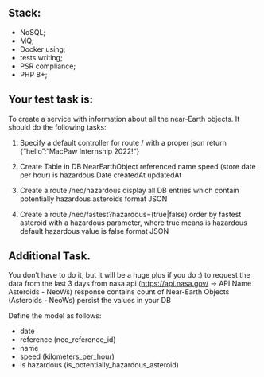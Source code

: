 ## Stack: 
- NoSQL;
- MQ;
- Docker using;
- tests writing;
- PSR compliance;
- PHP 8+;

## Your test task is:
To create a service with information about all the near-Earth objects. It should do the following tasks:

1. Specify a default controller for route / with a proper json return {“hello”:“MacPaw Internship 2022!“}

2. Create Table in DB NearEarthObject
   referenced
   name
   speed (store date per hour)
   is hazardous
   Date
   createdAt
   updatedAt


3. Create a route /neo/hazardous
   display all DB entries which contain potentially hazardous asteroids
   format JSON


4. Create a route /neo/fastest?hazardous=(true|false)
   order by fastest asteroid
   with a hazardous parameter, where true means is hazardous
   default hazardous value is false
   format JSON





## Additional Task.
You don’t have to do it, but it will be a huge plus if you do :) to request the data from the last 3 days from nasa api (https://api.nasa.gov/ -> API Name Asteroids - NeoWs)
response contains count of Near-Earth Objects (Asteroids - NeoWs)
persist the values in your DB

Define the model as follows:
- date
- reference (neo_reference_id)
- name
- speed (kilometers_per_hour)
- is hazardous (is_potentially_hazardous_asteroid)

